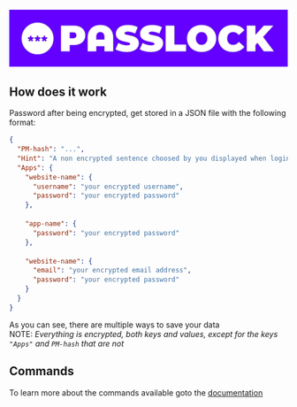 ![PassLock logo](img/logos/png/logo-line-color.png)

## How does it work

Password after being encrypted, get stored in a JSON file with the following format:

```json
{
  "PM-hash": "...",
  "Hint": "A non encrypted sentence choosed by you displayed when login fails 3 times",
  "Apps": {
    "website-name": {
      "username": "your encrypted username",
      "password": "your encrypted password"
    },

    "app-name": {
      "password": "your encrypted password"
    },

    "website-name": {
      "email": "your encrypted email address",
      "password": "your encrypted password"
    }
  }
}
```
As you can see, there are multiple ways to save your data  
NOTE: *Everything is encrypted, both keys and values, except for the keys `"Apps"` and `PM-hash` that are not*
## Commands
To learn more about the commands available goto the [documentation](./DOCS.md)
